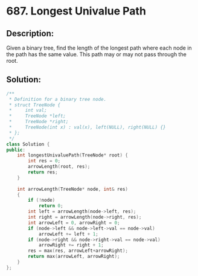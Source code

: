 # 687. Longest Univalue Path

## Description:

Given a binary tree, find the length of the longest path where each node in the path has the same value. This path may or may not pass through the root.

## Solution:

```c++
/**
 * Definition for a binary tree node.
 * struct TreeNode {
 *     int val;
 *     TreeNode *left;
 *     TreeNode *right;
 *     TreeNode(int x) : val(x), left(NULL), right(NULL) {}
 * };
 */
class Solution {
public:
    int longestUnivaluePath(TreeNode* root) {
        int res = 0;
        arrowLength(root, res);
        return res;
    }
    
    int arrowLength(TreeNode* node, int& res)
    {
        if (!node)
            return 0;
        int left = arrowLength(node->left, res);
        int right = arrowLength(node->right, res);
        int arrowLeft = 0, arrowRight = 0;
        if (node->left && node->left->val == node->val)
            arrowLeft += left + 1;
        if (node->right && node->right->val == node->val)
            arrowRight += right + 1;
        res = max(res, arrowLeft+arrowRight);
        return max(arrowLeft, arrowRight);
    }
};
```

<!-- remark：

-  -->
